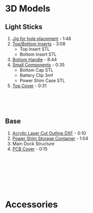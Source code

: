 # 3D Models
## Light Sticks
1. [Jig for hole placement](../ENCLOSURE/3D_MODELS/V2p2/Lights_M4/STEP0-Jig) - 1:48
2. [Top/Bottom Inserts](../ENCLOSURE/3D_MODELS/V2p2/Lights_M4/STEP1-Inserts) - 3:08
   * Top Insert STL
   * Bottom Insert STL
3. [Bottom Handle](../ENCLOSURE/3D_MODELS/V2p2/Lights_M4/STEP2-Handle) - 8:44
4. [Small Components](../ENCLOSURE/3D_MODELS/V2p2/Lights_M4/STEP3-SmallComponents) - 0:35
   * Bottom Cap STL
   * Battery Clip 3mf
   * Power Shim Case STL
5. [Top Cover](../ENCLOSURE/3D_MODELS/V2p2/Lights_M4/STEP4-TopCover) - 0:31

<br><br><br>

## Base
1. [Acrylic Laser Cut Outline DXF](../ENCLOSURE/3D_MODELS/V2p2/Base/STEP0-AcrylicLaserCutout) - 0:10
2. [Power Shim Storage Container](../ENCLOSURE/3D_MODELS/V2p2/Base/STEP1-PowerShimStorage) - 1:04
3. Main Dock Structure
4. [PCB Cover](../ENCLOSURE/3D_MODELS/V2p2/Base/STEP4-PCBCover) - 0:15

<br><br><br>
<br><br><br>

# Accessories